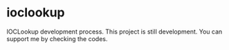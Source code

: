 # ioclookup
IOCLookup development process. This project is still development. You can support me by checking the codes.
